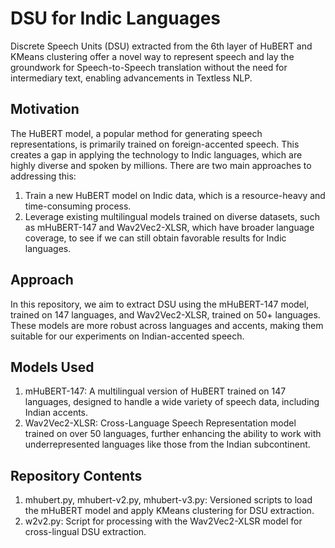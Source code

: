 # DSU for Indic Languages

Discrete Speech Units (DSU) extracted from the 6th layer of HuBERT and KMeans clustering offer a novel way to represent speech and lay the groundwork for Speech-to-Speech translation without the need for intermediary text, enabling advancements in Textless NLP.

## Motivation
The HuBERT model, a popular method for generating speech representations, is primarily trained on foreign-accented speech. This creates a gap in applying the technology to Indic languages, which are highly diverse and spoken by millions. There are two main approaches to addressing this:

1. Train a new HuBERT model on Indic data, which is a resource-heavy and time-consuming process.
2. Leverage existing multilingual models trained on diverse datasets, such as mHuBERT-147 and Wav2Vec2-XLSR, which have broader language coverage, to see if we can still obtain favorable results for Indic languages.

## Approach
In this repository, we aim to extract DSU using the mHuBERT-147 model, trained on 147 languages, and Wav2Vec2-XLSR, trained on 50+ languages. These models are more robust across languages and accents, making them suitable for our experiments on Indian-accented speech.

## Models Used
1. mHuBERT-147: A multilingual version of HuBERT trained on 147 languages, designed to handle a wide variety of speech data, including Indian accents.
2. Wav2Vec2-XLSR: Cross-Language Speech Representation model trained on over 50 languages, further enhancing the ability to work with underrepresented languages like those from the Indian subcontinent.

## Repository Contents
1. mhubert.py, mhubert-v2.py, mhubert-v3.py: Versioned scripts to load the mHuBERT model and apply KMeans clustering for DSU extraction.
2. w2v2.py: Script for processing with the Wav2Vec2-XLSR model for cross-lingual DSU extraction.
